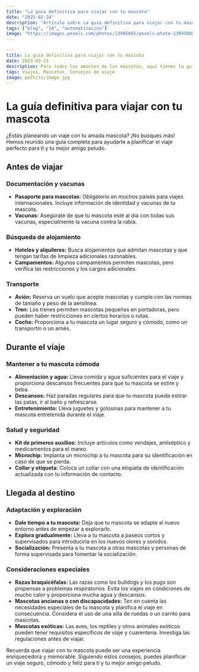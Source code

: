 ```yaml
---
title: "La guía definitiva para viajar con tu mascota"
date: "2025-02-24"
description: "Artículo sobre La guía definitiva para viajar con tu mascota"
tags: ["blog", "IA", "automatización"]
image: "https://images.pexels.com/photos/13995085/pexels-photo-13995085.jpeg?auto=compress&cs=tinysrgb&h=350"
---
```


```yaml
---
title: La guía definitiva para viajar con tu mascota
date: 2023-03-15
description: Para todos los amantes de las mascotas, aquí tienes la guía definitiva para viajar con tu mejor amigo peludo. ¡Planifica el viaje perfecto con nuestros consejos y trucos!
tags: Viajes, Mascotas, Consejos de viaje
image: path/to/image.jpg
---
```

# La guía definitiva para viajar con tu mascota

¿Estás planeando un viaje con tu amada mascota? ¡No busques más! Hemos reunido una guía completa para ayudarte a planificar el viaje perfecto para ti y tu mejor amigo peludo.

## Antes de viajar

### Documentación y vacunas

* **Pasaporte para mascotas:** Obligatorio en muchos países para viajes internacionales. Incluye información de identidad y vacunas de tu mascota.
* **Vacunas:** Asegúrate de que tu mascota esté al día con todas sus vacunas, especialmente la vacuna contra la rabia.

### Búsqueda de alojamiento

* **Hoteles y alquileres:** Busca alojamientos que admitan mascotas y que tengan tarifas de limpieza adicionales razonables.
* **Campamentos:** Algunos campamentos permiten mascotas, pero verifica las restricciones y los cargos adicionales.

### Transporte

* **Avión:** Reserva un vuelo que acepte mascotas y cumple con las normas de tamaño y peso de la aerolínea.
* **Tren:** Los trenes permiten mascotas pequeñas en portadoras, pero pueden haber restricciones en ciertos horarios o rutas.
* **Coche:** Proporciona a tu mascota un lugar seguro y cómodo, como un transportín o un arnés.

## Durante el viaje

### Mantener a tu mascota cómoda

* **Alimentación y agua:** Lleva comida y agua suficientes para el viaje y proporciona descansos frecuentes para que tu mascota se estire y beba.
* **Descansos:** Haz paradas regulares para que tu mascota pueda estirar las patas, ir al baño y refrescarse.
* **Entretenimiento:** Lleva juguetes y golosinas para mantener a tu mascota entretenida durante el viaje.

### Salud y seguridad

* **Kit de primeros auxilios:** Incluye artículos como vendajes, antiséptico y medicamentos para el mareo.
* **Microchip:** Implanta un microchip a tu mascota para su identificación en caso de que se pierda.
* **Collar y etiqueta:** Coloca un collar con una etiqueta de identificación actualizada con tu información de contacto.

## Llegada al destino

### Adaptación y exploración

* **Dale tiempo a tu mascota:** Deja que tu mascota se adapte al nuevo entorno antes de empezar a explorarlo.
* **Explora gradualmente:** Lleva a tu mascota a paseos cortos y supervisados para introducirla en los nuevos olores y sonidos.
* **Socialización:** Presenta a tu mascota a otras mascotas y personas de forma supervisada para fomentar la socialización.

### Consideraciones especiales

* **Razas braquicéfalas:** Las razas como los bulldogs y los pugs son propensas a problemas respiratorios. Evita los viajes en condiciones de mucho calor y proporciona mucha agua y descansos.
* **Mascotas ancianas o con discapacidades:** Ten en cuenta las necesidades especiales de tu mascota y planifica el viaje en consecuencia. Considera el uso de una silla de ruedas o un carrito para mascotas.
* **Mascotas exóticas:** Las aves, los reptiles y otros animales exóticos pueden tener requisitos específicos de viaje y cuarentena. Investiga las regulaciones antes de viajar.

Recuerda que viajar con tu mascota puede ser una experiencia enriquecedora y memorable. Siguiendo estos consejos, puedes planificar un viaje seguro, cómodo y feliz para ti y tu mejor amigo peludo.